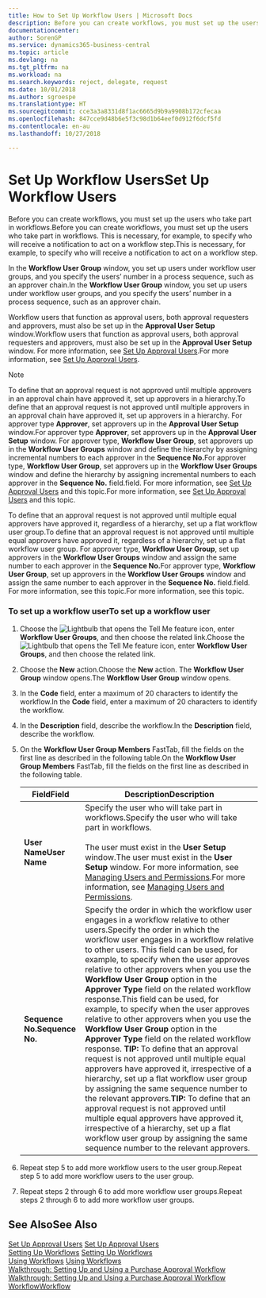 ```yaml
---
title: How to Set Up Workflow Users | Microsoft Docs
description: Before you can create workflows, you must set up the users who take part in workflows. This is necessary, for example, to specify who will receive a notification to act on a workflow step.
documentationcenter: 
author: SorenGP
ms.service: dynamics365-business-central
ms.topic: article
ms.devlang: na
ms.tgt_pltfrm: na
ms.workload: na
ms.search.keywords: reject, delegate, request
ms.date: 10/01/2018
ms.author: sgroespe
ms.translationtype: HT
ms.sourcegitcommit: cce3a3a8331d8f1ac6665d9b9a9908b172cfecaa
ms.openlocfilehash: 847cce9d48b6e5f3c98d1b64eef0d912f6dcf5fd
ms.contentlocale: en-au
ms.lasthandoff: 10/27/2018

---
```

# <a name="set-up-workflow-users"></a><span data-ttu-id="e72c6-104">Set Up Workflow Users</span><span class="sxs-lookup"><span data-stu-id="e72c6-104">Set Up Workflow Users</span></span>
<span data-ttu-id="e72c6-105">Before you can create workflows, you must set up the users who take part in workflows.</span><span class="sxs-lookup"><span data-stu-id="e72c6-105">Before you can create workflows, you must set up the users who take part in workflows.</span></span> <span data-ttu-id="e72c6-106">This is necessary, for example, to specify who will receive a notification to act on a workflow step.</span><span class="sxs-lookup"><span data-stu-id="e72c6-106">This is necessary, for example, to specify who will receive a notification to act on a workflow step.</span></span>  

<span data-ttu-id="e72c6-107">In the **Workflow User Group** window, you set up users under workflow user groups, and you specify the users’ number in a process sequence, such as an approver chain.</span><span class="sxs-lookup"><span data-stu-id="e72c6-107">In the **Workflow User Group** window, you set up users under workflow user groups, and you specify the users’ number in a process sequence, such as an approver chain.</span></span>  

<span data-ttu-id="e72c6-108">Workflow users that function as approval users, both approval requesters and approvers, must also be set up in the **Approval User Setup** window.</span><span class="sxs-lookup"><span data-stu-id="e72c6-108">Workflow users that function as approval users, both approval requesters and approvers, must also be set up in the **Approval User Setup** window.</span></span> <span data-ttu-id="e72c6-109">For more information, see [Set Up Approval Users](across-how-to-set-up-approval-users.md).</span><span class="sxs-lookup"><span data-stu-id="e72c6-109">For more information, see [Set Up Approval Users](across-how-to-set-up-approval-users.md).</span></span>  

> [!NOTE]  
>  <span data-ttu-id="e72c6-110">To define that an approval request is not approved until multiple approvers in an approval chain have approved it, set up approvers in a hierarchy.</span><span class="sxs-lookup"><span data-stu-id="e72c6-110">To define that an approval request is not approved until multiple approvers in an approval chain have approved it, set up approvers in a hierarchy.</span></span> <span data-ttu-id="e72c6-111">For approver type **Approver**, set approvers up in the **Approval User Setup** window.</span><span class="sxs-lookup"><span data-stu-id="e72c6-111">For approver type **Approver**, set approvers up in the **Approval User Setup** window.</span></span> <span data-ttu-id="e72c6-112">For approver type, **Workflow User Group**, set approvers up in the **Workflow User Groups** window and define the hierarchy by assigning incremental numbers to each approver in the **Sequence No.**</span><span class="sxs-lookup"><span data-stu-id="e72c6-112">For approver type, **Workflow User Group**, set approvers up in the **Workflow User Groups** window and define the hierarchy by assigning incremental numbers to each approver in the **Sequence No.**</span></span> <span data-ttu-id="e72c6-113">field.</span><span class="sxs-lookup"><span data-stu-id="e72c6-113">field.</span></span> <span data-ttu-id="e72c6-114">For more information, see [Set Up Approval Users](across-how-to-set-up-approval-users.md) and this topic.</span><span class="sxs-lookup"><span data-stu-id="e72c6-114">For more information, see [Set Up Approval Users](across-how-to-set-up-approval-users.md) and this topic.</span></span>  
>   
>  <span data-ttu-id="e72c6-115">To define that an approval request is not approved until multiple equal approvers have approved it, regardless of a hierarchy, set up a flat workflow user group.</span><span class="sxs-lookup"><span data-stu-id="e72c6-115">To define that an approval request is not approved until multiple equal approvers have approved it, regardless of a hierarchy, set up a flat workflow user group.</span></span> <span data-ttu-id="e72c6-116">For approver type, **Workflow User Group**, set up approvers in the **Workflow User Groups** window and assign the same number to each approver in the **Sequence No.**</span><span class="sxs-lookup"><span data-stu-id="e72c6-116">For approver type, **Workflow User Group**, set up approvers in the **Workflow User Groups** window and assign the same number to each approver in the **Sequence No.**</span></span> <span data-ttu-id="e72c6-117">field.</span><span class="sxs-lookup"><span data-stu-id="e72c6-117">field.</span></span> <span data-ttu-id="e72c6-118">For more information, see this topic.</span><span class="sxs-lookup"><span data-stu-id="e72c6-118">For more information, see this topic.</span></span>  

### <a name="to-set-up-a-workflow-user"></a><span data-ttu-id="e72c6-119">To set up a workflow user</span><span class="sxs-lookup"><span data-stu-id="e72c6-119">To set up a workflow user</span></span>  

1. <span data-ttu-id="e72c6-120">Choose the ![Lightbulb that opens the Tell Me feature](media/ui-search/search_small.png "Tell me what you want to do") icon, enter **Workflow User Groups**, and then choose the related link.</span><span class="sxs-lookup"><span data-stu-id="e72c6-120">Choose the ![Lightbulb that opens the Tell Me feature](media/ui-search/search_small.png "Tell me what you want to do") icon, enter **Workflow User Groups**, and then choose the related link.</span></span>  
2. <span data-ttu-id="e72c6-121">Choose the **New** action.</span><span class="sxs-lookup"><span data-stu-id="e72c6-121">Choose the **New** action.</span></span> <span data-ttu-id="e72c6-122">The **Workflow User Group** window opens.</span><span class="sxs-lookup"><span data-stu-id="e72c6-122">The **Workflow User Group** window opens.</span></span>  
3. <span data-ttu-id="e72c6-123">In the **Code** field, enter a maximum of 20 characters to identify the workflow.</span><span class="sxs-lookup"><span data-stu-id="e72c6-123">In the **Code** field, enter a maximum of 20 characters to identify the workflow.</span></span>  
4. <span data-ttu-id="e72c6-124">In the **Description** field, describe the workflow.</span><span class="sxs-lookup"><span data-stu-id="e72c6-124">In the **Description** field, describe the workflow.</span></span>  
5. <span data-ttu-id="e72c6-125">On the **Workflow User Group Members** FastTab, fill the fields on the first line as described in the following table.</span><span class="sxs-lookup"><span data-stu-id="e72c6-125">On the **Workflow User Group Members** FastTab, fill the fields on the first line as described in the following table.</span></span>  

    |<span data-ttu-id="e72c6-126">Field</span><span class="sxs-lookup"><span data-stu-id="e72c6-126">Field</span></span>|<span data-ttu-id="e72c6-127">Description</span><span class="sxs-lookup"><span data-stu-id="e72c6-127">Description</span></span>|  
    |---------------------------------|---------------------------------------|  
    |<span data-ttu-id="e72c6-128">**User Name**</span><span class="sxs-lookup"><span data-stu-id="e72c6-128">**User Name**</span></span>|<span data-ttu-id="e72c6-129">Specify the user who will take part in workflows.</span><span class="sxs-lookup"><span data-stu-id="e72c6-129">Specify the user who will take part in workflows.</span></span><br /><br /> <span data-ttu-id="e72c6-130">The user must exist in the **User Setup** window.</span><span class="sxs-lookup"><span data-stu-id="e72c6-130">The user must exist in the **User Setup** window.</span></span> <span data-ttu-id="e72c6-131">For more information, see [Managing Users and Permissions](ui-how-users-permissions.md).</span><span class="sxs-lookup"><span data-stu-id="e72c6-131">For more information, see [Managing Users and Permissions](ui-how-users-permissions.md).</span></span>|  
    |<span data-ttu-id="e72c6-132">**Sequence No.**</span><span class="sxs-lookup"><span data-stu-id="e72c6-132">**Sequence No.**</span></span>|<span data-ttu-id="e72c6-133">Specify the order in which the workflow user engages in a workflow relative to other users.</span><span class="sxs-lookup"><span data-stu-id="e72c6-133">Specify the order in which the workflow user engages in a workflow relative to other users.</span></span> <span data-ttu-id="e72c6-134">This field can be used, for example, to specify when the user approves relative to other approvers when you use the **Workflow User Group** option in the **Approver Type** field on the related workflow response.</span><span class="sxs-lookup"><span data-stu-id="e72c6-134">This field can be used, for example, to specify when the user approves relative to other approvers when you use the **Workflow User Group** option in the **Approver Type** field on the related workflow response.</span></span> <span data-ttu-id="e72c6-135">**TIP:**  To define that an approval request is not approved until multiple equal approvers have approved it, irrespective of a hierarchy, set up a flat workflow user group by assigning the same sequence number to the relevant approvers.</span><span class="sxs-lookup"><span data-stu-id="e72c6-135">**TIP:**  To define that an approval request is not approved until multiple equal approvers have approved it, irrespective of a hierarchy, set up a flat workflow user group by assigning the same sequence number to the relevant approvers.</span></span>|  
6. <span data-ttu-id="e72c6-136">Repeat step 5 to add more workflow users to the user group.</span><span class="sxs-lookup"><span data-stu-id="e72c6-136">Repeat step 5 to add more workflow users to the user group.</span></span>  
7. <span data-ttu-id="e72c6-137">Repeat steps 2 through 6 to add more workflow user groups.</span><span class="sxs-lookup"><span data-stu-id="e72c6-137">Repeat steps 2 through 6 to add more workflow user groups.</span></span>  

## <a name="see-also"></a><span data-ttu-id="e72c6-138">See Also</span><span class="sxs-lookup"><span data-stu-id="e72c6-138">See Also</span></span>  
<span data-ttu-id="e72c6-139">[Set Up Approval Users](across-how-to-set-up-approval-users.md) </span><span class="sxs-lookup"><span data-stu-id="e72c6-139">[Set Up Approval Users](across-how-to-set-up-approval-users.md) </span></span>  
<span data-ttu-id="e72c6-140">[Setting Up Workflows](across-set-up-workflows.md) </span><span class="sxs-lookup"><span data-stu-id="e72c6-140">[Setting Up Workflows](across-set-up-workflows.md) </span></span>  
<span data-ttu-id="e72c6-141">[Using Workflows](across-use-workflows.md) </span><span class="sxs-lookup"><span data-stu-id="e72c6-141">[Using Workflows](across-use-workflows.md) </span></span>  
<span data-ttu-id="e72c6-142">[Walkthrough: Setting Up and Using a Purchase Approval Workflow](walkthrough-setting-up-and-using-a-purchase-approval-workflow.md) </span><span class="sxs-lookup"><span data-stu-id="e72c6-142">[Walkthrough: Setting Up and Using a Purchase Approval Workflow](walkthrough-setting-up-and-using-a-purchase-approval-workflow.md) </span></span>  
[<span data-ttu-id="e72c6-143">Workflow</span><span class="sxs-lookup"><span data-stu-id="e72c6-143">Workflow</span></span>](across-workflow.md)   

